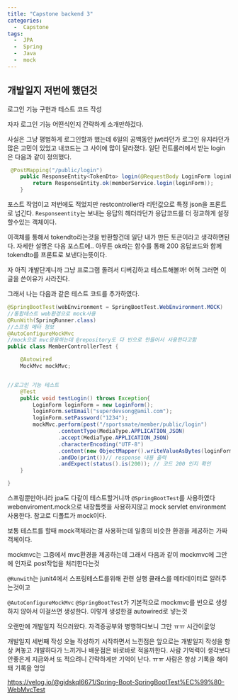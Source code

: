 ```yaml
---
title: "Capstone backend 3"
categories:
  -  Capstone
tags:
  -  JPA
  -  Spring
  -  Java
  -  mock
---
```

개발일지 저번에 했던것 
------
로그인 기능 구현과 테스트 코드 작성

자자 로그인 기능 어떤식인지 간략하게 소개만하겄다.

사실은 그냥 평범하게 로그인할까 했는데 6일의 공백동안 jwt라던가 로그인 유지라던가 많은 고민이 있었고 내코드는 그 사이에 많이 달라졌다. 일단 컨트롤러에서 받는 login은 다음과 같이 정의했다.

```java
 @PostMapping("/public/login")
    public ResponseEntity<TokenDto> login(@RequestBody LoginForm loginForm){
        return ResponseEntity.ok(memberService.login(loginForm));
    }

```

포스트 작업이고 저번에도 적었지만 restcontroller라 리턴값으로 특정 json을 프론트로 넘긴다.
<code>Responseentity</code>는 보내는 응답의 헤더라던가 응답코드를 더 정교하게 설정할수있는 객체이다. 

이객체를 통해서 tokendto라는것을 반환할건데 일단 내가 만든 토큰이라고 생각하면된다. 자세한 설명은 다음 포스트에.. 아무튼 ok라는 함수를 통해 200 응답코드와 함께 tokendto를 프론트로 보낸다는뜻이다.

자 아직 개발단계니까 그냥 프로그램 돌려서 디버깅하고 테스트해볼까! 어허 그러면 이글을 쓴이유가 사라진다. 

그래서 나는 다음과 같은 테스트 코드를 추가하였다.

```java
@SpringBootTest(webEnvironment = SpringBootTest.WebEnvironment.MOCK)
//통합테스트 web환경으로 mock사용
@RunWith(SpringRunner.class)
//스프링 메타 정보
@AutoConfigureMockMvc
//mock으로 mvc응용하는데 @repository도 다 빈으로 만들어서 사용한다고함 
public class MemberControllerTest {

    @Autowired
    MockMvc mockMvc;


//로그인 기능 테스트
    @Test
    public void testLogin() throws Exception{
        LoginForm loginForm = new LoginForm();
        loginForm.setEmail("superdevsong@amil.com");
        loginForm.setPassword("1234");
        mockMvc.perform(post("/sportsmate/member/public/login")
                .contentType(MediaType.APPLICATION_JSON)
                .accept(MediaType.APPLICATION_JSON)
                .characterEncoding("UTF-8")
                .content(new ObjectMapper().writeValueAsBytes(loginForm))) //post요청과 실을 내용
                .andDo(print())// response 내용 출력
                .andExpect(status().is(200)); // 코드 200 인지 확인
    }

}


```
스프링뿐만아니라 jpa도 다같이 테스트할거니까 <code>@SpringBootTest</code>를 사용하였다
webenviroment.mock으로 내장톰켓을 사용하지않고 mock servlet environment 사용한다. 
참고로 디폴트가 mock이다.


보통 테스트를 할때 mock객체라는걸 사용하는데 일종의 비슷한 환경을 제공하는 가짜객체이다.

mockmvc는 그중에서 mvc환경을 제공하는데 그래서 다음과 같이 mockmvc에 그안에 인자로 post작업을
처리한다는것 

<code>@Runwith</code>는 junit4에서 스프링테스트를위해 관련 실행 클래스를 메타데이터로 알려주는것이고 


<code>@AutoConfigureMockMvc</code>  <code>@SpringBootTest</code>가 기본적으로 mockmvc를 빈으로 생성하지 않아서 이걸쓰면 생성한다.
이렇게 생성한걸 autowired로 넣는것 



오랜만에 개발일지 적으러왔다. 자격증공부와 병행하다보니 그만 ㅠㅠ 시간이읎엉

개발일지 세번째 작성 오늘 작성하기 시작하면서 느낀점은 앞으로는 개발일지 작성을 항상 켜놓고 개발하다가 느끼거나 배운점은 바로바로 적을까한다. 사람 기억력이 생각보다 안좋은게 지금와서 또 적으려니 간략하게만 기억이 난다. ㅠㅠ 사람은 항상 기록을 해야돼 기록을 엉엉 

https://velog.io/@gidskql6671/Spring-Boot-SpringBootTest%EC%99%80-WebMvcTest